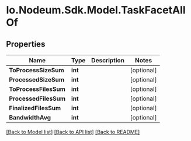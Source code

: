 # Io.Nodeum.Sdk.Model.TaskFacetAllOf
## Properties

Name | Type | Description | Notes
------------ | ------------- | ------------- | -------------
**ToProcessSizeSum** | **int** |  | [optional] 
**ProcessedSizeSum** | **int** |  | [optional] 
**ToProcessFilesSum** | **int** |  | [optional] 
**ProcessedFilesSum** | **int** |  | [optional] 
**FinalizedFilesSum** | **int** |  | [optional] 
**BandwidthAvg** | **int** |  | [optional] 

[[Back to Model list]](../README.md#documentation-for-models) [[Back to API list]](../README.md#documentation-for-api-endpoints) [[Back to README]](../README.md)

